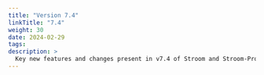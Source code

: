 ```yaml
---
title: "Version 7.4"
linkTitle: "7.4"
weight: 30
date: 2024-02-29
tags: 
description: >
  Key new features and changes present in v7.4 of Stroom and Stroom-Proxy.
---
```


